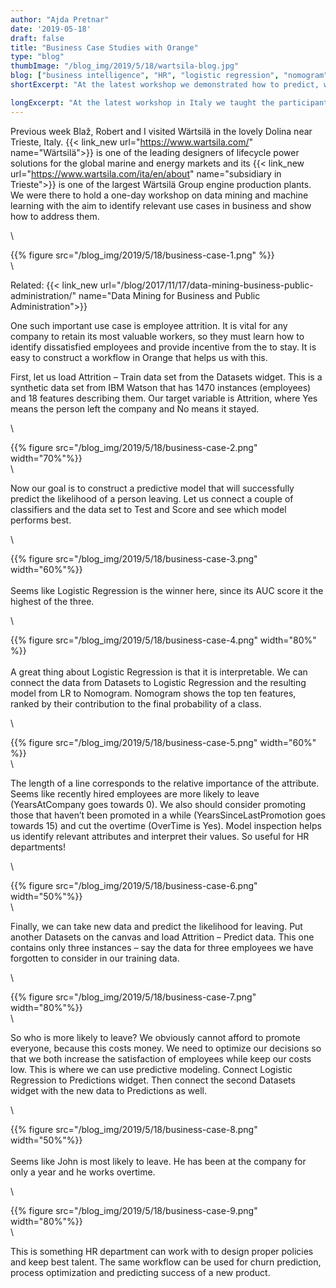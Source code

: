 ```yaml
---
author: "Ajda Pretnar"
date: '2019-05-18'
draft: false
title: "Business Case Studies with Orange"
type: "blog"
thumbImage: "/blog_img/2019/5/18/wartsila-blog.jpg"
blog: ["business intelligence", "HR", "logistic regression", "nomogram", "predictive models"]
shortExcerpt: "At the latest workshop we demonstrated how to predict, which employees are most likely to resign in the future."

longExcerpt: "At the latest workshop in Italy we taught the participants how to identify relevant business use cases and how to predict, which employees are most likely to resign in the future."
---
```


Previous week Blaž, Robert and I visited Wärtsilä in the lovely Dolina near Trieste, Italy. {{< link_new url="https://www.wartsila.com/" name="Wärtsilä">}} is one of the leading designers of lifecycle power solutions for the global marine and energy markets and its {{< link_new url="https://www.wartsila.com/ita/en/about" name="subsidiary in Trieste">}} is one of the largest Wärtsilä Group engine production plants. We were there to hold a one-day workshop on data mining and machine learning with the aim to identify relevant use cases in business and show how to address them.

\

{{% figure src="/blog_img/2019/5/18/business-case-1.png" %}}
\
\

Related: {{< link_new url="/blog/2017/11/17/data-mining-business-public-administration/" name="Data Mining for Business and Public Administration">}}

One such important use case is employee attrition. It is vital for any company to retain its most valuable workers, so they must learn how to identify dissatisfied employees and provide incentive from the to stay. It is easy to construct a workflow in Orange that helps us with this.

First, let us load Attrition – Train data set from the Datasets widget. This is a synthetic data set from IBM Watson that has 1470 instances (employees) and 18 features describing them. Our target variable is Attrition, where Yes means the person left the company and No means it stayed.


\


{{% figure src="/blog_img/2019/5/18/business-case-2.png" width="70%"%}}
\
\

Now our goal is to construct a predictive model that will successfully predict the likelihood of a person leaving. Let us connect a couple of classifiers and the data set to Test and Score and see which model performs best.


\

{{% figure src="/blog_img/2019/5/18/business-case-3.png" width="60%"%}}
\
\
Seems like Logistic Regression is the winner here, since its AUC score it the highest of the three.

\


{{% figure src="/blog_img/2019/5/18/business-case-4.png" width="80%" %}}
\
\
A great thing about Logistic Regression is that it is interpretable. We can connect the data from Datasets to Logistic Regression and the resulting model from LR to Nomogram. Nomogram shows the top ten features, ranked by their contribution to the final probability of a class.


\


{{% figure src="/blog_img/2019/5/18/business-case-5.png" width="60%" %}}
\
\

The length of a line corresponds to the relative importance of the attribute. Seems like recently hired employees are more likely to leave (YearsAtCompany goes towards 0). We also should consider promoting those that haven’t been promoted in a while (YearsSinceLastPromotion goes towards 15) and cut the overtime (OverTime is Yes). Model inspection helps us identify relevant attributes and interpret their values. So useful for HR departments!

\


{{% figure src="/blog_img/2019/5/18/business-case-6.png" width="50%"%}}
\
\

Finally, we can take new data and predict the likelihood for leaving. Put another Datasets on the canvas and load Attrition – Predict data. This one contains only three instances – say the data for three employees we have forgotten to consider in our training data.

\


{{% figure src="/blog_img/2019/5/18/business-case-7.png" width="80%"%}}
\
\

So who is more likely to leave? We obviously cannot afford to promote everyone, because this costs money. We need to optimize our decisions so that we both increase the satisfaction of employees while keep our costs low. This is where we can use predictive modeling. Connect Logistic Regression to Predictions widget. Then connect the second Datasets widget with the new data to Predictions as well.


\


{{% figure src="/blog_img/2019/5/18/business-case-8.png" width="50%"%}}
\
\
Seems like John is most likely to leave. He has been at the company for only a year and he works overtime.

\


{{% figure src="/blog_img/2019/5/18/business-case-9.png" width="80%"%}}
\
\

This is something HR department can work with to design proper policies and keep best talent. The same workflow can be used for churn prediction, process optimization and predicting success of a new product.

